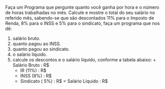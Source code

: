 Faça um Programa que pergunte quanto você ganha por hora e o número de horas trabalhadas no mês. Calcule e mostre o total do seu salário no referido mês, sabendo-se que são descontados 11% para o Imposto de Renda, 8% para o INSS e 5% para o sindicato, faça um programa que nos dê:
 1. salário bruto.
 2. quanto pagou ao INSS.
 3. quanto pagou ao sindicato.
 4. o salário líquido.
 5. calcule os descontos e o salário líquido, conforme a tabela abaixo:
        + Salário Bruto : R$
      - IR (11%) : R$
      - INSS (8%) : R$
      - Sindicato ( 5%) : R$
       = Salário Liquido : R$
 
